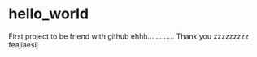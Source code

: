 # hello_world
First project to be friend with github
ehhh............. Thank you
zzzzzzzzz feajiaesij
